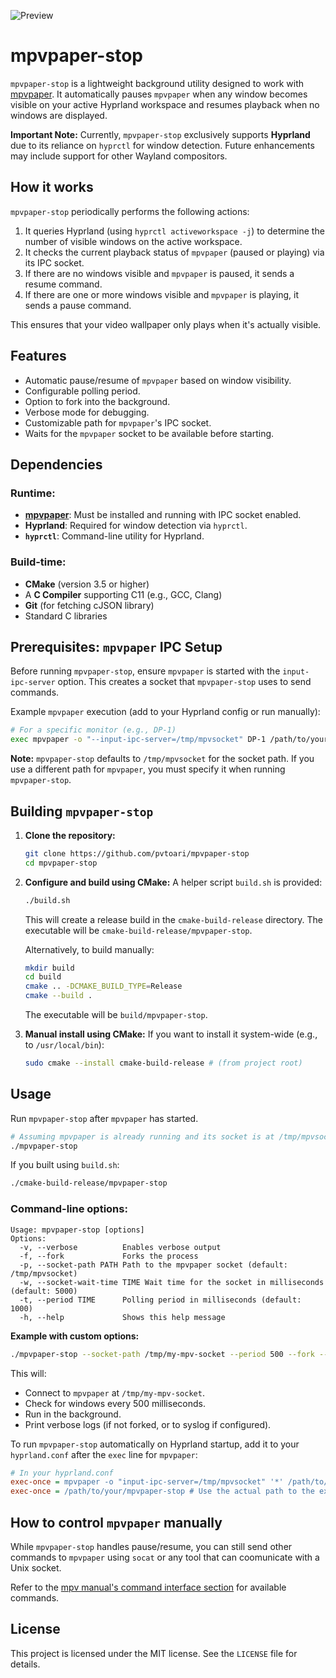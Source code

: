 ![Preview](https://github.com/pvtoari/mpvpaper-stop/blob/master/media/preview.gif)
# mpvpaper-stop

`mpvpaper-stop` is a lightweight background utility designed to work with [mpvpaper](https://github.com/GhostNaN/mpvpaper). It automatically pauses `mpvpaper` when any window becomes visible on your active Hyprland workspace and resumes playback when no windows are displayed.

**Important Note:** Currently, `mpvpaper-stop` exclusively supports **Hyprland** due to its reliance on `hyprctl` for window detection. Future enhancements may include support for other Wayland compositors.

## How it works

`mpvpaper-stop` periodically performs the following actions:
1.  It queries Hyprland (using `hyprctl activeworkspace -j`) to determine the number of visible windows on the active workspace.
2.  It checks the current playback status of `mpvpaper` (paused or playing) via its IPC socket.
3.  If there are no windows visible and `mpvpaper` is paused, it sends a resume command.
4.  If there are one or more windows visible and `mpvpaper` is playing, it sends a pause command.

This ensures that your video wallpaper only plays when it's actually visible.

## Features
*   Automatic pause/resume of `mpvpaper` based on window visibility.
*   Configurable polling period.
*   Option to fork into the background.
*   Verbose mode for debugging.
*   Customizable path for `mpvpaper`'s IPC socket.
*   Waits for the `mpvpaper` socket to be available before starting.

## Dependencies

### Runtime:
*   **[mpvpaper](https://github.com/GhostNaN/mpvpaper)**: Must be installed and running with IPC socket enabled.
*   **Hyprland**: Required for window detection via `hyprctl`.
*   **`hyprctl`**: Command-line utility for Hyprland.

### Build-time:
*   **CMake** (version 3.5 or higher)
*   A **C Compiler** supporting C11 (e.g., GCC, Clang)
*   **Git** (for fetching cJSON library)
*   Standard C libraries

## Prerequisites: `mpvpaper` IPC Setup

Before running `mpvpaper-stop`, ensure `mpvpaper` is started with the `input-ipc-server` option. This creates a socket that `mpvpaper-stop` uses to send commands.

Example `mpvpaper` execution (add to your Hyprland config or run manually):
```bash
# For a specific monitor (e.g., DP-1)
exec mpvpaper -o "--input-ipc-server=/tmp/mpvsocket" DP-1 /path/to/your/video.mp4
```
**Note:** `mpvpaper-stop` defaults to `/tmp/mpvsocket` for the socket path. If you use a different path for `mpvpaper`, you must specify it when running `mpvpaper-stop`.

## Building `mpvpaper-stop`

1.  **Clone the repository:**
    ```bash
    git clone https://github.com/pvtoari/mpvpaper-stop
    cd mpvpaper-stop
    ```

2.  **Configure and build using CMake:**
    A helper script `build.sh` is provided:
    ```bash
    ./build.sh
    ```
    This will create a release build in the `cmake-build-release` directory. The executable will be `cmake-build-release/mpvpaper-stop`.

    Alternatively, to build manually:
    ```bash
    mkdir build
    cd build
    cmake .. -DCMAKE_BUILD_TYPE=Release
    cmake --build .
    ```
    The executable will be `build/mpvpaper-stop`.

3.  **Manual install using CMake:**
    If you want to install it system-wide (e.g., to `/usr/local/bin`):
    ```bash
    sudo cmake --install cmake-build-release # (from project root)
    ```

## Usage

Run `mpvpaper-stop` after `mpvpaper` has started.

```bash
# Assuming mpvpaper is already running and its socket is at /tmp/mpvsocket
./mpvpaper-stop
```

If you built using `build.sh`:
```bash
./cmake-build-release/mpvpaper-stop
```

### Command-line options:

```
Usage: mpvpaper-stop [options]
Options:
  -v, --verbose          Enables verbose output
  -f, --fork             Forks the process
  -p, --socket-path PATH Path to the mpvpaper socket (default: /tmp/mpvsocket)
  -w, --socket-wait-time TIME Wait time for the socket in milliseconds (default: 5000)
  -t, --period TIME      Polling period in milliseconds (default: 1000)
  -h, --help             Shows this help message
```

**Example with custom options:**
```bash
./mpvpaper-stop --socket-path /tmp/my-mpv-socket --period 500 --fork --verbose
```
This will:
*   Connect to `mpvpaper` at `/tmp/my-mpv-socket`.
*   Check for windows every 500 milliseconds.
*   Run in the background.
*   Print verbose logs (if not forked, or to syslog if configured).

To run `mpvpaper-stop` automatically on Hyprland startup, add it to your `hyprland.conf` after the `exec` line for `mpvpaper`:
```ini
# In your hyprland.conf
exec-once = mpvpaper -o "input-ipc-server=/tmp/mpvsocket" '*' /path/to/your/video.mp4
exec-once = /path/to/your/mpvpaper-stop # Use the actual path to the executable
```

## How to control `mpvpaper` manually
While `mpvpaper-stop` handles pause/resume, you can still send other commands to `mpvpaper` using `socat` or any tool that can coomunicate with a Unix socket.

Refer to the [mpv manual's command interface section](https://mpv.io/manual/master/#command-interface) for available commands.

## License
This project is licensed under the MIT license. See the `LICENSE` file for details.
